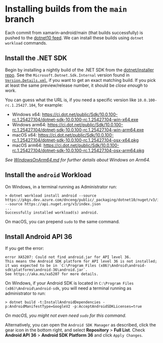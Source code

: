 # Installing builds from the `main` branch

Each commit from xamarin-android/main (that builds successfully) is
pushed to the [dotnet10 feed][0]. We can install these builds using
`dotnet workload` commands.

## Install the .NET SDK

Begin by installing a nightly build of the .NET SDK from the
[dotnet/installer repo][1]. See the `Microsoft.Dotnet.Sdk.Internal`
version found in [`Version.Details.xml`][2], if you want to get an
exact matching build. If you pick at least the same preview/release
number, it should be *close enough* to work.

You can guess what the URL is, if you need a specific version like
`10.0.100-rc.1.25427.104`, for example:

* Windows x64: https://ci.dot.net/public/Sdk/10.0.100-rc.1.25427.104/dotnet-sdk-10.0.100-rc.1.25427.104-win-x64.exe
* Windows arm64: https://ci.dot.net/public/Sdk/10.0.100-rc.1.25427.104/dotnet-sdk-10.0.100-rc.1.25427.104-win-arm64.exe
* macOS x64: https://ci.dot.net/public/Sdk/10.0.100-rc.1.25427.104/dotnet-sdk-10.0.100-rc.1.25427.104-osx-x64.pkg
* macOS arm64: https://ci.dot.net/public/Sdk/10.0.100-rc.1.25427.104/dotnet-sdk-10.0.100-rc.1.25427.104-osx-arm64.pkg

*See [WindowsOnArm64.md][3] for further details about Windows on Arm64.*

## Install the `android` Workload

On Windows, in a terminal running as Administrator run:

```dotnetcli
> dotnet workload install android --source https://pkgs.dev.azure.com/dnceng/public/_packaging/dotnet10/nuget/v3/index.json --source https://api.nuget.org/v3/index.json
...
Successfully installed workload(s) android.
```

On macOS, you can prepend `sudo` to the same command.

## Install Android API 36

If you get the error:

```
error XA5207: Could not find android.jar for API level 36.
This means the Android SDK platform for API level 36 is not installed; it was expected to be in `C:\Program Files (x86)\Android\android-sdk\platforms\android-36\android.jar`.
See https://aka.ms/xa5207 for more details.
```

On Windows, if your Android SDK is located in `C:\Program Files
(x86)\Android\android-sdk`, you will need a terminal running as
administrator to run:

```dotnetcli
> dotnet build -t:InstallAndroidDependencies -p:AndroidManifestType=GoogleV2 -p:AcceptAndroidSDKLicenses=true
```

*On macOS, you might not even need `sudo` for this command.*

Alternatively, you can open the `Android SDK Manager` as described,
click the gear icon in the bottom right, and select **Repository** >
**Full List**. Check **Android API 36** > **Android SDK Platform 36**
and click `Apply Changes`.

[0]: https://dev.azure.com/dnceng/public/_artifacts/feed/dotnet10
[1]: https://github.com/dotnet/installer#table
[2]: ../../eng/Version.Details.xml
[3]: WindowsOnArm64.md
